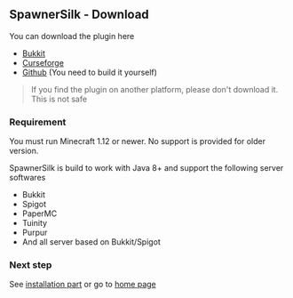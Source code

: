 ## SpawnerSilk - Download 

You can download the plugin here

- [Bukkit](https://dev.bukkit.org/projects/spawnersilk)
- [Curseforge](https://www.curseforge.com/minecraft/bukkit-plugins/spawnersilk)
- [Github](https://github.com/apavarino/SpawnerSilk) (You need to build it yourself)

> If you find the plugin on another platform, please don't download it. This is not safe

### Requirement 

You must run Minecraft 1.12 or newer. No support is provided for older version.

SpawnerSilk is build to work with Java 8+ and support the following server softwares

- Bukkit
- Spigot
- PaperMC
- Tuinity
- Purpur
- And all server based on Bukkit/Spigot

### Next step
See [installation part](https://apavarino.github.io/SpawnerSilk/installation) or go to [home page](https://apavarino.github.io/SpawnerSilk)

